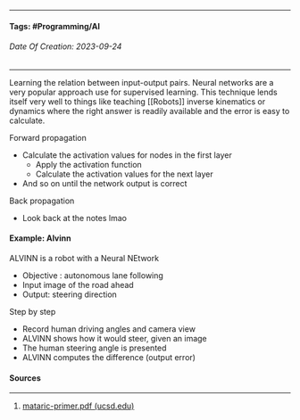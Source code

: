 __________________________________________________________________________
#### **Tags:** #Programming/AI
###### *Date Of Creation: 2023-09-24*
__________________________________________________________________________

Learning the relation between input-output pairs. Neural networks are a very popular approach use for supervised learning. This technique lends itself very well to things like teaching [[Robots]] inverse kinematics or dynamics where the right answer is readily available and the error is easy to calculate. 

Forward propagation
- Calculate the activation values for nodes in the first layer
	- Apply the activation function
	- Calculate the activation values for the next layer
- And so on until the network output is correct

Back propagation
- Look back at the notes lmao
#### Example: Alvinn

ALVINN is a robot with a Neural NEtwork
- Objective : autonomous lane following
- Input image of the road ahead
- Output: steering direction

Step by step
- Record human driving angles and camera view
- ALVINN shows how it would steer, given an image
- The human steering angle is presented
- ALVINN computes the difference (output error)

#### Sources
__________________________________________________________________________
1. [mataric-primer.pdf (ucsd.edu)](https://pages.ucsd.edu/~ehutchins/cogs8/mataric-primer.pdf)
